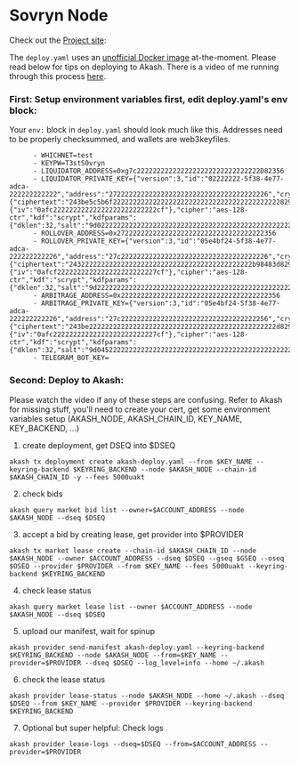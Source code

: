 # Sovryn Node

Check out the [Project site](https://github.com/DistributedCollective/Sovryn-Node):

The `deploy.yaml` uses an [unofficial Docker image](https://hub.docker.com/r/nrm55/sovryn-node) at-the-moment. Please read below for tips on deploying to Akash. There is a video of me running through this process [here](https://youtu.be/Iinsjgolmu8).

### First: Setup environment variables first, edit deploy.yaml's env block:
Your `env:` block in `deploy.yaml` should look much like this. Addresses need to be properly checksummed, and wallets are web3keyfiles.
```
      - WHICHNET=test
      - KEYPW=T3stS0vryn
      - LIQUIDATOR_ADDRESS=0xg7c2222222222222222222222222222222D82356
      - LIQUIDATOR_PRIVATE_KEY={"version":3,"id":"02222222-5f38-4e77-adca-222222222222","address":"2722222222222222222222222222222222222226","crypto":{"ciphertext":"243be5c5b6f222222222222222222222222222222222222222222829b5d90990","cipherparams":{"iv":"0afc22222222222222222222222222cf"},"cipher":"aes-128-ctr","kdf":"scrypt","kdfparams":{"dklen":32,"salt":"9d022222222222222222222222222222222222222222222222222222e8edbb6d","n":8192,"r":8,"p":1},"mac":"f780ecb94573fbdf22222222222222222222222222222222222222222261b7b0"}}
      - ROLLOVER_ADDRESS=0x2722222222222222222222222222222222222356
      - ROLLOVER_PRIVATE_KEY={"version":3,"id":"05e4bf24-5f38-4e77-adca-222222222226","address":"27c2222222222222222222222222222222222226","crypto":{"ciphertext":"2432222222222222222222222222222222222222222222b98483d829b5d90990","cipherparams":{"iv":"0afcf2222222222222222222222227cf"},"cipher":"aes-128-ctr","kdf":"scrypt","kdfparams":{"dklen":32,"salt":"9d22222222222222222222222222222222222222222222222222222228edbb6d","n":8192,"r":8,"p":1},"mac":"f780ecb94573fbdff2222222222222222222222222222222222222222221b7b0"}}
      - ARBITRAGE_ADDRESS=0x2222222222222222222222222222222222222356
      - ARBITRAGE_PRIVATE_KEY={"version":3,"id":"05e4bf24-5f38-4e77-adca-222222222226","address":"27c2222222222222222222222222222222222256","crypto":{"ciphertext":"243be22222222222222222222222222222222222222222222222d829b5d90990","cipherparams":{"iv":"0afc22222222222222222222222227cf"},"cipher":"aes-128-ctr","kdf":"scrypt","kdfparams":{"dklen":32,"salt":"9d04522222222222222222222222222222222222222222222222222ae8edbb6d","n":8192,"r":8,"p":1},"mac":"f780ec222222222222222222222222222222222222222222222222222221b7b0"}}
      - TELEGRAM_BOT_KEY=
```

### Second: Deploy to Akash:
Please watch the video if any of these steps are confusing. Refer to Akash for missing stuff, you'll need to create your cert, get some environment variables setup (AKASH_NODE, AKASH_CHAIN_ID, KEY_NAME, KEY_BACKEND, ...)
1. create deployment, get DSEQ into $DSEQ
```
akash tx deployment create akash-deploy.yaml --from $KEY_NAME --keyring-backend $KEYRING_BACKEND --node $AKASH_NODE --chain-id $AKASH_CHAIN_ID -y --fees 5000uakt
```
2. check bids
```
akash query market bid list --owner=$ACCOUNT_ADDRESS --node $AKASH_NODE --dseq $DSEQ
```
3. accept a bid by creating lease, get provider into $PROVIDER
```
akash tx market lease create --chain-id $AKASH_CHAIN_ID --node $AKASH_NODE --owner $ACCOUNT_ADDRESS --dseq $DSEQ --gseq $GSEQ --oseq $OSEQ --provider $PROVIDER --from $KEY_NAME --fees 5000uakt --keyring-backend $KEYRING_BACKEND
```
4. check lease status
```
akash query market lease list --owner $ACCOUNT_ADDRESS --node $AKASH_NODE --dseq $DSEQ
```
5. upload our manifest, wait for spinup
```
akash provider send-manifest akash-deploy.yaml --keyring-backend $KEYRING_BACKEND --node $AKASH_NODE --from=$KEY_NAME --provider=$PROVIDER --dseq $DSEQ --log_level=info --home ~/.akash
```
6. check the lease status
```
akash provider lease-status --node $AKASH_NODE --home ~/.akash --dseq $DSEQ --from $KEY_NAME --provider $PROVIDER --keyring-backend $KEYRING_BACKEND
```
7. Optional but super helpful: Check logs
```
akash provider lease-logs --dseq=$DSEQ --from=$ACCOUNT_ADDRESS --provider=$PROVIDER
```
